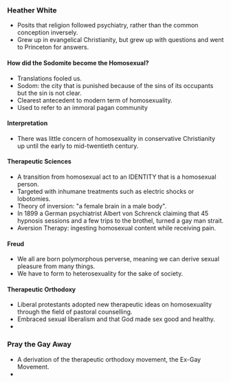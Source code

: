### Heather White
- Posits that religion followed psychiatry, rather than the common conception inversely.
- Grew up in evangelical Christianity, but grew up with questions and went to Princeton for answers.
#### How did the Sodomite become the Homosexual?
- Translations fooled us.
- Sodom: the city that is punished because of the sins of its occupants but the sin is not clear.
- Clearest antecedent to modern term of homosexuality.
- Used to refer to an immoral pagan community
#### Interpretation
- There was little concern of homosexuality in conservative Christianity up until the early to mid-twentieth century.
#### Therapeutic Sciences
- A transition from homosexual act to an IDENTITY that is a homosexual person.
- Targeted with inhumane treatments such as electric shocks or lobotomies.
- Theory of inversion: "a female brain in a male body".
- In 1899 a German psychiatrist Albert von Schrenck claiming that 45 hypnosis sessions and a few trips to the brothel, turned a gay man strait.
- Aversion Therapy: ingesting homosexual content while receiving pain.
#### Freud
- We all are born polymorphous perverse, meaning we can derive sexual pleasure from many things.
- We have to form to heterosexuality for the sake of society.
#### Therapeutic Orthodoxy
- Liberal protestants adopted new therapeutic ideas on homosexuality through the field of pastoral counselling.
- Embraced sexual liberalism and that God made sex good and healthy.
- 
### Pray the Gay Away
- A derivation of the therapeutic orthodoxy movement, the Ex-Gay Movement.
- 